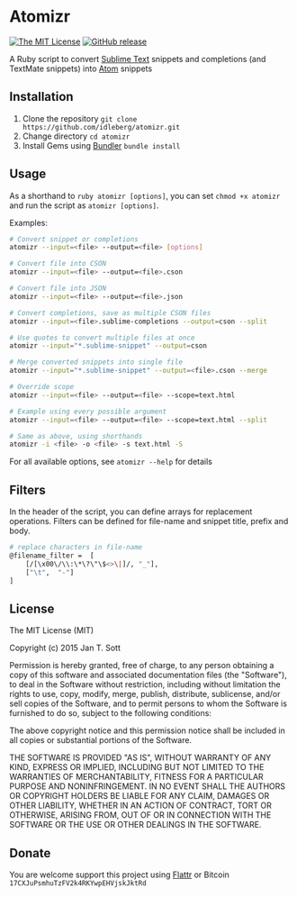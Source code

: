 # Atomizr

[![The MIT License](https://img.shields.io/badge/license-MIT-orange.svg?style=flat-square)](http://opensource.org/licenses/MIT)
[![GitHub release](https://img.shields.io/github/release/idleberg/atomizr.svg?style=flat-square)](https://github.com/idleberg/atomizr/releases)

A Ruby script to convert [Sublime Text](http://www.sublimetext.com/) snippets and completions (and TextMate snippets) into [Atom](http://atom.io) snippets

## Installation

1. Clone the repository `git clone https://github.com/idleberg/atomizr.git`
2. Change directory `cd atomizr`
3. Install Gems using [Bundler](http://bundler.io/) `bundle install`

## Usage

As a shorthand to `ruby atomizr [options]`, you can set `chmod +x atomizr` and run the script as `atomizr [options]`.

Examples:

```bash
# Convert snippet or completions
atomizr --input=<file> --output=<file> [options]

# Convert file into CSON
atomizr --input=<file> --output=<file>.cson

# Convert file into JSON
atomizr --input=<file> --output=<file>.json

# Convert completions, save as multiple CSON files
atomizr --input=<file>.sublime-completions --output=cson --split

# Use quotes to convert multiple files at once
atomizr --input="*.sublime-snippet" --output=cson

# Merge converted snippets into single file
atomizr --input="*.sublime-snippet" --output=<file>.cson --merge

# Override scope
atomizr --input=<file> --output=<file> --scope=text.html

# Example using every possible argument
atomizr --input=<file> --output=<file> --scope=text.html --split

# Same as above, using shorthands
atomizr -i <file> -o <file> -s text.html -S
```

For all available options, see `atomizr --help` for details

## Filters

In the header of the script, you can define arrays for replacement operations. Filters can be defined for file-name and snippet title, prefix and body.

```bash
# replace characters in file-name
@filename_filter =  [
    [/[\x00\/\\:\*\?\"\$<>\|]/, "_"],
    ["\t",  "-"]
]
```

## License

The MIT License (MIT)

Copyright (c) 2015 Jan T. Sott

Permission is hereby granted, free of charge, to any person obtaining a copy of this software and associated documentation files (the "Software"), to deal in the Software without restriction, including without limitation the rights to use, copy, modify, merge, publish, distribute, sublicense, and/or sell copies of the Software, and to permit persons to whom the Software is furnished to do so, subject to the following conditions:

The above copyright notice and this permission notice shall be included in all copies or substantial portions of the Software.

THE SOFTWARE IS PROVIDED "AS IS", WITHOUT WARRANTY OF ANY KIND, EXPRESS OR IMPLIED, INCLUDING BUT NOT LIMITED TO THE WARRANTIES OF MERCHANTABILITY, FITNESS FOR A PARTICULAR PURPOSE AND NONINFRINGEMENT. IN NO EVENT SHALL THE AUTHORS OR COPYRIGHT HOLDERS BE LIABLE FOR ANY CLAIM, DAMAGES OR OTHER LIABILITY, WHETHER IN AN ACTION OF CONTRACT, TORT OR OTHERWISE, ARISING FROM, OUT OF OR IN CONNECTION WITH THE SOFTWARE OR THE USE OR OTHER DEALINGS IN THE SOFTWARE.

## Donate

You are welcome support this project using [Flattr](https://flattr.com/submit/auto?user_id=idleberg&url=https://github.com/idleberg/atomizr) or Bitcoin `17CXJuPsmhuTzFV2k4RKYwpEHVjskJktRd`